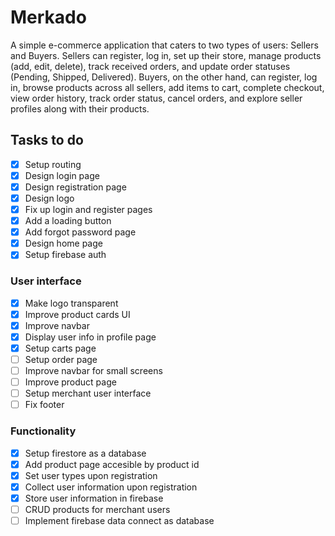 # Merkado
A simple e-commerce application that caters to two types of users: Sellers and Buyers. Sellers can register, log in, set up their store, manage products (add, edit, delete), track received orders, and update order statuses (Pending, Shipped, Delivered). Buyers, on the other hand, can register, log in, browse products across all sellers, add items to cart, complete checkout, view order history, track order status, cancel orders, and explore seller profiles along with their products.

## Tasks to do
- [x] Setup routing
- [x] Design login page
- [x] Design registration page
- [x] Design logo
- [x] Fix up login and register pages
- [x] Add a loading button
- [x] Add forgot password page
- [x] Design home page
- [x] Setup firebase auth
### User interface
- [x] Make logo transparent
- [x] Improve product cards UI
- [x] Improve navbar
- [x] Display user info in profile page
- [x] Setup carts page
- [ ] Setup order page
- [ ] Improve navbar for small screens
- [ ] Improve product page
- [ ] Setup merchant user interface
- [ ] Fix footer
### Functionality
- [x] Setup firestore as a database
- [x] Add product page accesible by product id
- [x] Set user types upon registration
- [x] Collect user information upon registration
- [x] Store user information in firebase
- [ ] CRUD products for merchant users
- [ ] Implement firebase data connect as database